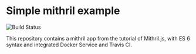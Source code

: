 # Simple mithril example

![Build Status](https://travis-ci.org/john-ghatas/mithril-tutorial.svg?branch=master)

This repository contains a mithril app from the tutorial of Mithril.js, with ES 6 syntax and integrated Docker Service and Travis CI.
